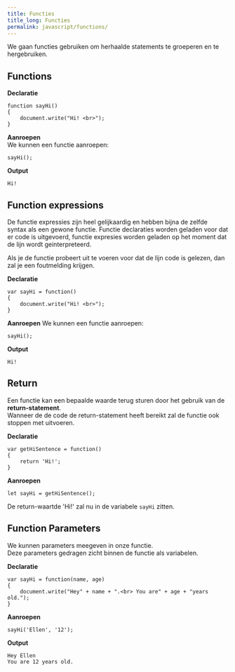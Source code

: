 ```yaml
---
title: Functies
title_long: Functies
permalink: javascript/functions/
---
```




We gaan functies gebruiken om herhaalde statements te groeperen en te hergebruiken.

## Functions

**Declaratie**
```
function sayHi()
{
    document.write("Hi! <br>");
}
```

**Aanroepen**  
We kunnen een functie aanroepen:  

```
sayHi();
```

**Output**
```
Hi!
```

## Function expressions

De functie expressies zijn heel gelijkaardig en hebben bijna de zelfde syntax als een gewone functie. 
Functie declaraties worden geladen voor dat er code is uitgevoerd, functie expresies worden geladen op het moment dat de lijn wordt geinterpreteerd.

Als je de functie probeert uit te voeren voor dat de lijn code is gelezen, dan zal je een foutmelding krijgen.

**Declaratie**
```
var sayHi = function()
{
    document.write("Hi! <br>");
}
```

**Aanroepen**
We kunnen een functie aanroepen:

```
sayHi();
```

**Output**
```
Hi!
```

## Return

Een functie kan een bepaalde waarde terug sturen door het gebruik van de **return-statement**.  
Wanneer de de code de return-statement heeft bereikt zal de functie ook stoppen met uitvoeren.

**Declaratie**
```
var getHiSentence = function()
{
    return 'Hi!';
}
```

**Aanroepen**
```
let sayHi = getHiSentence();
```

De return-waartde 'Hi!' zal nu in de variabele ```sayHi``` zitten.


## Function Parameters

We kunnen parameters meegeven in onze functie.  
Deze parameters gedragen zicht binnen de functie als variabelen.

**Declaratie**
```
var sayHi = function(name, age)
{
    document.write("Hey" + name + ".<br> You are" + age + "years old.");
}
```

**Aanroepen**
```
sayHi('Ellen', '12');
```

**Output**
```
Hey Ellen
You are 12 years old.
```

